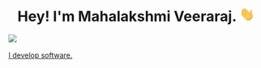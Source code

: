 <h1 align="center">Hey! I'm Mahalakshmi Veeraraj. <img src="hey.gif" width="30px">
</h1>
<div>
<img src="https://img.shields.io/badge/mahalakshmi-veeraraj">
<a href="https://www.leetcode.com/https://leetcode.com/mahalakshmi_veeraraj/">
</div>
<p>I develop software.</p>
